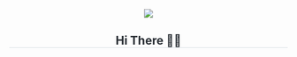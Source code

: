 <div align= "center">
    <img src="https://capsule-render.vercel.app/api?type=waving&color=0:ffc2df,100:a791f8&height=80&animation=fadeIn&fontColor=ffffff&fontSize=20" />
</div>
<div align= "center">   
    <h2 style="border-bottom: 0.5px solid #d8dee4; color: #282d33;">  Hi There 👋🏻 </h2>   
    <div style="font-weight: 700; font-size: 15px; text-align: left; color: #282d33;">  </div> 
</div>
   
     
 
